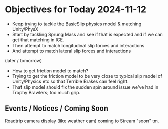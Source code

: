 # Objectives for Today 2024-11-12

- Keep trying to tackle the BasicSlip physics model & matching Unity/PhysX
- Start by tackling Sprung Mass and see if that is expected and if we can get that matching in ICE.
- Then attempt to match longitudinal slip forces and interactions
- And attempt to match lateral slip forces and interactions

(later / tomorrow)

- How to get friction model to match?
- Trying to get the friction model to be very close to typical slip model of Unity/Physics etc so that Terrible Brakes can feel right.
- That slip model should fix the sudden spin around issue we've had in Trophy Brawlers; too much grip.

## Events / Notices / Coming Soon

Roadtrip camera display (like weather cam) coming to Stream "soon" tm.
